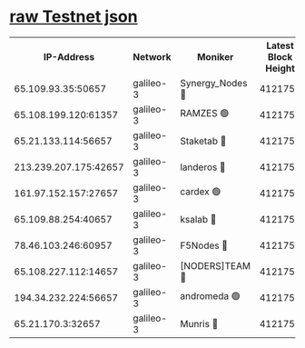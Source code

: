 [raw Testnet json](https://rpc-check.androt.stavr.tech/androt/rpcandrot_result.json)
=

<table><tr><th>IP-Address</th><th>Network</th><th>Moniker</th><th>Latest Block Height</th><th>Earliest Block Height</th><th>Catching Up</th><th>Tx Index</th><th>Voting Power</th><th>Scan Time</th></tr><tr><td>65.109.93.35:50657</td><td>galileo-3</td><td>Synergy_Nodes 🔴</td><td>4121757</td><td>0</td><td>False</td><td>on</td><td>960600</td><td>2023-12-07T02:47:40.312040914UTC</td></tr><tr><td>65.108.199.120:61357</td><td>galileo-3</td><td>RAMZES 🟢</td><td>4121755</td><td>1</td><td>False</td><td>on</td><td>0</td><td>2023-12-07T02:47:25.117023287UTC</td></tr><tr><td>65.21.133.114:56657</td><td>galileo-3</td><td>Staketab 🔴</td><td>4121757</td><td>90001</td><td>False</td><td>on</td><td>2</td><td>2023-12-07T02:47:41.338338302UTC</td></tr><tr><td>213.239.207.175:42657</td><td>galileo-3</td><td>landeros 🔴</td><td>4121753</td><td>2642001</td><td>False</td><td>on</td><td>72</td><td>2023-12-07T02:47:12.555173986UTC</td></tr><tr><td>161.97.152.157:27657</td><td>galileo-3</td><td>cardex 🟢</td><td>4121757</td><td>2945323</td><td>False</td><td>on</td><td>0</td><td>2023-12-07T02:47:40.932060201UTC</td></tr><tr><td>65.109.88.254:40657</td><td>galileo-3</td><td>ksalab 🔴</td><td>4121754</td><td>3000356</td><td>False</td><td>on</td><td>31927</td><td>2023-12-07T02:47:18.641476033UTC</td></tr><tr><td>78.46.103.246:60957</td><td>galileo-3</td><td>F5Nodes 🔴</td><td>4121757</td><td>3057001</td><td>False</td><td>off</td><td>24</td><td>2023-12-07T02:47:40.595870042UTC</td></tr><tr><td>65.108.227.112:14657</td><td>galileo-3</td><td>[NODERS]TEAM 🔴</td><td>4121753</td><td>3176323</td><td>False</td><td>on</td><td>959618</td><td>2023-12-07T02:47:12.896430122UTC</td></tr><tr><td>194.34.232.224:56657</td><td>galileo-3</td><td>andromeda 🟢</td><td>4121754</td><td>4021753</td><td>False</td><td>off</td><td>0</td><td>2023-12-07T02:47:18.245687598UTC</td></tr><tr><td>65.21.170.3:32657</td><td>galileo-3</td><td>Munris 🔴</td><td>4121755</td><td>4021755</td><td>False</td><td>off</td><td>412</td><td>2023-12-07T02:47:29.718086251UTC</td></tr></table>
